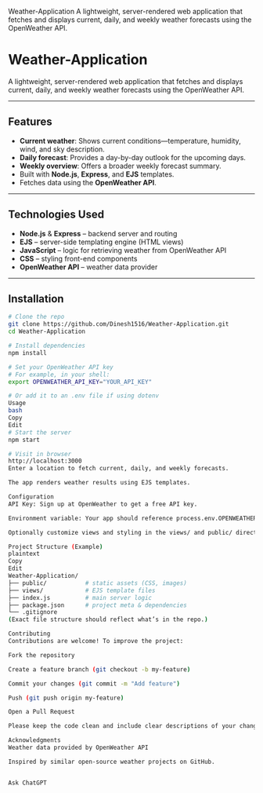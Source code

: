 
Weather-Application
A lightweight, server-rendered web application that fetches and displays current, daily, and weekly weather forecasts using the OpenWeather API.

# Weather-Application

A lightweight, server-rendered web application that fetches and displays current, daily, and weekly weather forecasts using the OpenWeather API.

---

## Features

- **Current weather**: Shows current conditions—temperature, humidity, wind, and sky description.
- **Daily forecast**: Provides a day-by-day outlook for the upcoming days.
- **Weekly overview**: Offers a broader weekly forecast summary.
- Built with **Node.js**, **Express**, and **EJS** templates.
- Fetches data using the **OpenWeather API**.

---

## Technologies Used

- **Node.js** & **Express** – backend server and routing  
- **EJS** – server-side templating engine (HTML views)  
- **JavaScript** – logic for retrieving weather from OpenWeather API  
- **CSS** – styling front-end components  
- **OpenWeather API** – weather data provider

---

## Installation

```bash
# Clone the repo
git clone https://github.com/Dinesh1516/Weather-Application.git
cd Weather-Application

# Install dependencies
npm install

# Set your OpenWeather API key
# For example, in your shell:
export OPENWEATHER_API_KEY="YOUR_API_KEY"

# Or add it to an .env file if using dotenv
Usage
bash
Copy
Edit
# Start the server
npm start

# Visit in browser
http://localhost:3000
Enter a location to fetch current, daily, and weekly forecasts.

The app renders weather results using EJS templates.

Configuration
API Key: Sign up at OpenWeather to get a free API key.

Environment variable: Your app should reference process.env.OPENWEATHER_API_KEY.

Optionally customize views and styling in the views/ and public/ directories.

Project Structure (Example)
plaintext
Copy
Edit
Weather-Application/
├── public/           # static assets (CSS, images)
├── views/            # EJS template files
├── index.js          # main server logic
├── package.json      # project meta & dependencies
└── .gitignore
(Exact file structure should reflect what’s in the repo.)

Contributing
Contributions are welcome! To improve the project:

Fork the repository

Create a feature branch (git checkout -b my-feature)

Commit your changes (git commit -m "Add feature")

Push (git push origin my-feature)

Open a Pull Request

Please keep the code clean and include clear descriptions of your changes.

Acknowledgments
Weather data provided by OpenWeather API

Inspired by similar open-source weather projects on GitHub.


Ask ChatGPT
